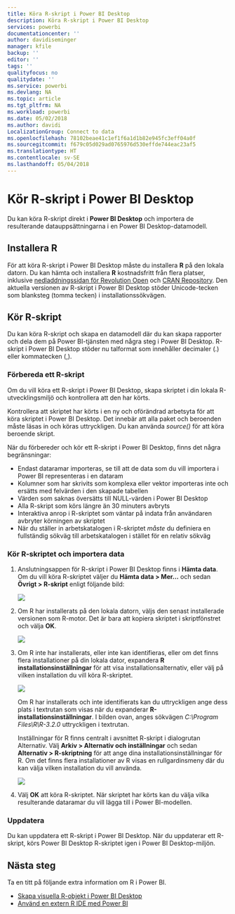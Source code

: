 ```yaml
---
title: Köra R-skript i Power BI Desktop
description: Köra R-skript i Power BI Desktop
services: powerbi
documentationcenter: ''
author: davidiseminger
manager: kfile
backup: ''
editor: ''
tags: ''
qualityfocus: no
qualitydate: ''
ms.service: powerbi
ms.devlang: NA
ms.topic: article
ms.tgt_pltfrm: NA
ms.workload: powerbi
ms.date: 05/02/2018
ms.author: davidi
LocalizationGroup: Connect to data
ms.openlocfilehash: 78102beae41c1ef1f6a1d1b82e945fc3eff04a0f
ms.sourcegitcommit: f679c05d029ad0765976d530effde744eac23af5
ms.translationtype: HT
ms.contentlocale: sv-SE
ms.lasthandoff: 05/04/2018
---
```

# <a name="run-r-scripts-in-power-bi-desktop"></a>Kör R-skript i Power BI Desktop
Du kan köra R-skript direkt i **Power BI Desktop** och importera de resulterande datauppsättningarna i en Power BI Desktop-datamodell.

## <a name="install-r"></a>Installera R
För att köra R-skript i Power BI Desktop måste du installera **R** på den lokala datorn. Du kan hämta och installera **R** kostnadsfritt från flera platser, inklusive [nedladdningssidan för Revolution Open](https://mran.revolutionanalytics.com/download/) och [CRAN Repository](https://cran.r-project.org/bin/windows/base/). Den aktuella versionen av R-skript i Power BI Desktop stöder Unicode-tecken som blanksteg (tomma tecken) i installationssökvägen.

## <a name="run-r-scripts"></a>Kör R-skript
Du kan köra R-skript och skapa en datamodell där du kan skapa rapporter och dela dem på Power BI-tjänsten med några steg i Power BI Desktop. R-skript i Power BI Desktop stöder nu talformat som innehåller decimaler (.) eller kommatecken (,).

### <a name="prepare-an-r-script"></a>Förbereda ett R-skript
Om du vill köra ett R-skript i Power BI Desktop, skapa skriptet i din lokala R-utvecklingsmiljö och kontrollera att den har körts.

Kontrollera att skriptet har körts i en ny och oförändrad arbetsyta för att köra skriptet i Power BI Desktop. Det innebär att alla paket och beroenden måste läsas in och köras uttryckligen. Du kan använda *source()* för att köra beroende skript.

När du förbereder och kör ett R-skript i Power BI Desktop, finns det några begränsningar:

* Endast dataramar importeras, se till att de data som du vill importera i Power BI representeras i en dataram
* Kolumner som har skrivits som komplexa eller vektor importeras inte och ersätts med felvärden i den skapade tabellen
* Värden som saknas översätts till NULL-värden i Power BI Desktop
* Alla R-skript som körs längre än 30 minuters avbryts
* Interaktiva anrop i R-skriptet som väntar på indata från användaren avbryter körningen av skriptet
* När du ställer in arbetskatalogen i R-skriptet *måste* du definiera en fullständig sökväg till arbetskatalogen i stället för en relativ sökväg

### <a name="run-your-r-script-and-import-data"></a>Kör R-skriptet och importera data
1. Anslutningsappen för R-skript i Power BI Desktop finns i **Hämta data**. Om du vill köra R-skriptet väljer du **Hämta data &gt; Mer...** och sedan **Övrigt &gt; R-skript** enligt följande bild:
   
   ![](media/desktop-r-scripts/r-scripts-1.png)
2. Om R har installerats på den lokala datorn, väljs den senast installerade versionen som R-motor. Det är bara att kopiera skriptet i skriptfönstret och välja **OK**.
   
   ![](media/desktop-r-scripts/r-scripts-2.png)
3. Om R inte har installerats, eller inte kan identifieras, eller om det finns flera installationer på din lokala dator, expandera **R installationsinställningar** för att visa installationsalternativ, eller välj på vilken installation du vill köra R-skriptet.
   
   ![](media/desktop-r-scripts/r-scripts-3.png)
   
   Om R har installerats och inte identifierats kan du uttryckligen ange dess plats i textrutan som visas när du expanderar **R-installationsinställningar**. I bilden ovan, anges sökvägen *C:\Program Files\R\R-3.2.0* uttryckligen i textrutan.
   
   Inställningar för R finns centralt i avsnittet R-skript i dialogrutan Alternativ. Välj **Arkiv > Alternativ och inställningar** och sedan **Alternativ > R-skriptning** för att ange dina installationsinställningar för R. Om det finns flera installationer av R visas en rullgardinsmeny där du kan välja vilken installation du vill använda.
   
   ![](media/desktop-r-scripts/r-scripts-4.png)
4. Välj **OK** att köra R-skriptet. När skriptet har körts kan du välja vilka resulterande dataramar du vill lägga till i Power BI-modellen.

### <a name="refresh"></a>Uppdatera
Du kan uppdatera ett R-skript i Power BI Desktop. När du uppdaterar ett R-skript, körs Power BI Desktop R-skriptet igen i Power BI Desktop-miljön.

## <a name="next-steps"></a>Nästa steg
Ta en titt på följande extra information om R i Power BI.

* [Skapa visuella R-objekt i Power BI Desktop](desktop-r-visuals.md)
* [Använd en extern R IDE med Power BI](desktop-r-ide.md)

